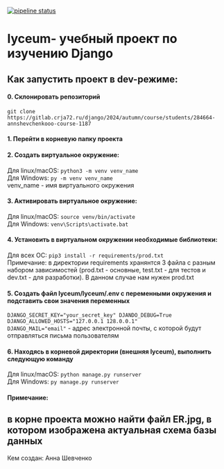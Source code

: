 [![pipeline status](https://gitlab.crja72.ru/django/2024/autumn/course/students/284664-annshevchenkooo-course-1187/badges/main/pipeline.svg)](https://gitlab.crja72.ru/django/2024/autumn/course/students/284664-annshevchenkooo-course-1187/-/commits/main)
# lyceum- учебный проект по изучению Django  
## Как запустить проект в dev-режиме:  
#### 0. Склонировать репозиторий  
```git clone https://gitlab.crja72.ru/django/2024/autumn/course/students/284664-annshevchenkooo-course-1187```
#### 1. Перейти в корневую папку проекта  
#### 2. Создать виртуальное окружение:  
Для linux/macOS: ```python3 -m venv venv_name```  
Для Windows: ```py -m venv venv_name```  
venv_name - имя виртуального окружения  
#### 3. Активировать виртуальное окружение:  
Для linux/macOS: ```source venv/bin/activate```  
Для Windows: ```venv\Scripts\activate.bat```  
#### 4. Установить в виртуальном окружении необходимые библиотеки:  
Для всех ОС: ```pip3 install -r requirements/prod.txt```  
Примечание: в директории requirements хранянтся 3 файла с разным набором зависимостей (prod.txt - основные, test.txt - для тестов и dev.txt - для разработки). В данном случае нам нужен prod.txt
#### 5. Создать файл lyceum/lyceum/.env с переменными окружения и подставить свои значения переменных  
```DJANGO_SECRET_KEY="your_secret_key" DJANDO_DEBUG=True  DJANGO_ALLOWED_HOSTS="127.0.0.1 128.0.0.1"```  
```DJANGO_MAIL="email"``` - адрес электронной почты, с которой будут отправляться письма пользователям  
#### 6. Находясь в корневой директории (внешняя lyceum), выполнить следующую команду
Для linux/macOS: ```python manage.py runserver```  
Для Windows: ```py manage.py runserver```
  
#### Примечание:  
в корне проекта можно найти файл ER.jpg, в котором изображена актуальная схема базы данных  
---
Кем создан: Анна Шевченко 
